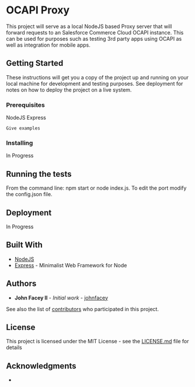 # OCAPI Proxy

This project will serve as a local NodeJS based Proxy server that will forward requests to an Salesforce Commerce Cloud OCAPI instance. This can be used for purposes such as testing 3rd party apps using OCAPI as well as integration for mobile apps.

## Getting Started

These instructions will get you a copy of the project up and running on your local machine for development and testing purposes. See deployment for notes on how to deploy the project on a live system.

### Prerequisites

NodeJS
Express

```
Give examples
```

### Installing

In Progress

## Running the tests

From the command line: npm start or node index.js. To edit the port modify the config.json file.

## Deployment

In Progress

## Built With

* [NodeJS](https://nodejs.org/) 
* [Express](https://expressjs.com/) - Minimalist Web Framework for Node

## Authors

* **John Facey II** - *Initial work* - [johnfacey](https://github.com/johnfacey)

See also the list of [contributors](https://github.com/your/project/contributors) who participated in this project.

## License

This project is licensed under the MIT License - see the [LICENSE.md](LICENSE.md) file for details

## Acknowledgments

* 